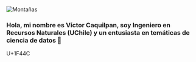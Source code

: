 ![Montañas](https://miro.medium.com/max/1200/1*008eIu9lG7QVmhGNNy9RpA.jpeg)

### Hola, mi nombre es Víctor Caquilpan, soy Ingeniero en Recursos Naturales (UChile) y un entusiasta en temáticas de ciencia de datos 👋
U+1F44C
